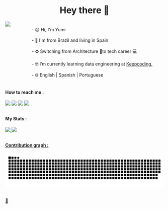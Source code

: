 <h1 align="center">
Hey there 👋
</h1>

<p>
<img src="https://media.giphy.com/media/dWxO36Jzd6bTSt5dIY/giphy.gif" width='260' align='left'/>
<br> &emsp;&emsp;&emsp;&emsp;&emsp;&emsp;- 😊 Hi, I'm Yumi</br> 
<br> &emsp;&emsp;&emsp;&emsp;&emsp;&emsp;- 📍  I'm from Brazil and living in Spain</br> 
<br> &emsp;&emsp;&emsp;&emsp;&emsp;&emsp;- ♻️ Switching from Architecture 📐to tech career 💻</br> 
<br> &emsp;&emsp;&emsp;&emsp;&emsp;&emsp;- 🤓 I’m currently learning data engineering at <a href="https://keepcoding.io/">Keepcoding. </a> <br />  
<br> &emsp;&emsp;&emsp;&emsp;&emsp;&emsp;- 🌐 English | Spanish | Portuguese 
</p>


<div>
  <h4>
    <br></b>How to reach me :
  </h4>
  <a href="mailto:rn.yumi@gmail.com"><img src="https://img.shields.io/badge/Gmail-D14836?style=for-the-badge&logo=gmail&logoColor=white" target="_blank"></a>
  <a href="https://www.linkedin.com/in/renata-yumi" target="_blank"><img src="https://img.shields.io/badge/LinkedIn-0077B5?style=for-the-badge&logo=linkedin&logoColor=white"></a>
  <a href="https://www.instagram.com/renata.yumi/" target="_blank"><img src="https://img.shields.io/badge/Instagram-E4405F?style=for-the-badge&logo=instagram&logoColor=white"></a>
  <a href="https://scratch.mit.edu/users/Yumi_Namie/" target="_blank"><img width="83px" src="https://mpng.subpng.com/20180420/jrq/kisspng-scratch-computer-science-logo-computer-programming-5ada13885f58b7.2044957615242412883906.jpg"></a>
</div>


##

<div>
  <h4>My Stats :</h4>
  <a href="https://github.com/Yumi-Namie">
  <img height="180em" src="https://readme-stats.clckblog.space/api?username=Yumi-Namie&show_icons=true&theme=dracula&incluede_all_commits=true&count_private=true"/>
  <img height="180em"  src="https://readme-stats.clckblog.space/api/top-langs/?username=Yumi-Namie&layout=compact&langs_count=16&theme=dracula"/>
</div>
  
##
  
<h4>Contribution graph :</h4>

![Snake animation](https://github.com/Yumi-Namie/Yumi-Namie/blob/output/github-contribution-grid-snake.svg)
  
##

 👀 
<br></br> 
<img src="https://komarev.com/ghpvc/?username=Yumi-Namie&style=flat-square&color=yellow" alt=""/>
